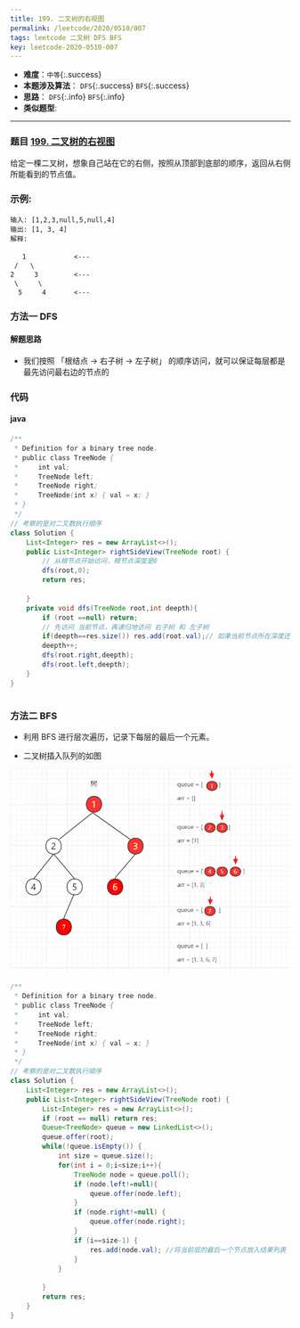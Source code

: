 ```yaml
---
title: 199. 二叉树的右视图
permalink: /leetcode/2020/0510/007
tags: leetcode 二叉树 DFS BFS
key: leetcode-2020-0510-007
---
```

- __难度__：`中等`{:.success}
- __本题涉及算法__： `DFS`{:.success} `BFS`{:.success}
- __思路__： `DFS`{:.info} `BFS`{:.info}
- __类似题型__:

---

### 题目 [199. 二叉树的右视图](https://leetcode-cn.com/problems/binary-tree-right-side-view/)
给定一棵二叉树，想象自己站在它的右侧，按照从顶部到底部的顺序，返回从右侧所能看到的节点值。

### 示例:
```
输入: [1,2,3,null,5,null,4]
输出: [1, 3, 4]
解释:

   1            <---
 /   \
2     3         <---
 \     \
  5     4       <---
```

### 方法一 DFS
#### 解题思路
-  我们按照 「根结点 -> 右子树 -> 左子树」 的顺序访问，就可以保证每层都是最先访问最右边的节点的


### 代码
#### java
```java
/**
 * Definition for a binary tree node.
 * public class TreeNode {
 *     int val;
 *     TreeNode left;
 *     TreeNode right;
 *     TreeNode(int x) { val = x; }
 * }
 */
// 考察的是对二叉数执行顺序
class Solution {
    List<Integer> res = new ArrayList<>();
    public List<Integer> rightSideView(TreeNode root) {
        // 从根节点开始访问，根节点深度是0
        dfs(root,0);
        return res;

    }
    private void dfs(TreeNode root,int deepth){
        if (root ==null) return;
        // 先访问 当前节点，再递归地访问 右子树 和 左子树
        if(deepth==res.size()) res.add(root.val);// 如果当前节点所在深度还没有出现在res里，说明在该深度下当前节点是第一个被访问的节点，因此将当前节点加入res中。
        deepth++;
        dfs(root.right,deepth);
        dfs(root.left,deepth);
    }
}
```

```python

```

### 方法二 BFS
 - 利用 BFS 进行层次遍历，记录下每层的最后一个元素。

- 二叉树插入队列的如图

![pic1](/assets/images/leetcode/0510/c109162ad484f35720fda786bd67a724c5f63edd69b6077b0213f009cce75951-image.png)

```java
/**
 * Definition for a binary tree node.
 * public class TreeNode {
 *     int val;
 *     TreeNode left;
 *     TreeNode right;
 *     TreeNode(int x) { val = x; }
 * }
 */
// 考察的是对二叉数执行顺序
class Solution {
    List<Integer> res = new ArrayList<>();
    public List<Integer> rightSideView(TreeNode root) {
        List<Integer> res = new ArrayList<>();
        if (root == null) return res;
        Queue<TreeNode> queue = new LinkedList<>();
        queue.offer(root);
        while(!queue.isEmpty()) {
            int size = queue.size();
            for(int i = 0;i<size;i++){
                TreeNode node = queue.poll();
                if (node.left!=null){
                    queue.offer(node.left);
                }
                if (node.right!=null) {
                    queue.offer(node.right);
                }
                if (i==size-1) {
                    res.add(node.val); //将当前层的最后一个节点放入结果列表
                }
            }

        }
        return res;
    }
}
```
